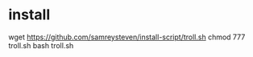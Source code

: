 # install
wget https://github.com/samreysteven/install-script/troll.sh
chmod 777 troll.sh
bash troll.sh
